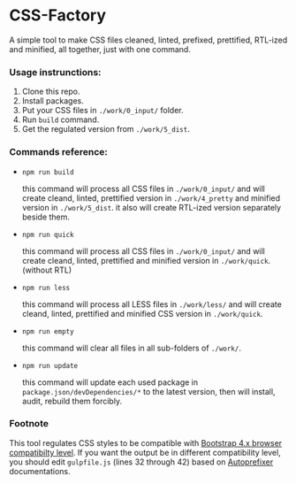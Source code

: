 # CSS-Factory
A simple tool to make CSS files cleaned, linted, prefixed, prettified, RTL-ized and minified, all together, just with one command.

### Usage instrunctions:
1. Clone this repo.
2. Install packages.
3. Put your CSS files in `./work/0_input/` folder.
4. Run `build` command.
5. Get the regulated version from `./work/5_dist`.

### Commands reference:
- `npm run build`

  this command will process all CSS files in `./work/0_input/` and will create cleand, linted, prettified version in `./work/4_pretty` and minified version in `./work/5_dist`. 
  it also will create RTL-ized version separately beside them.

- `npm run quick`

  this command will process all CSS files in `./work/0_input/` and will create cleand, linted, prettified and minified version in `./work/quick`. (without RTL)

- `npm run less`

  this command will process all LESS files in `./work/less/` and will create cleand, linted, prettified and minified CSS version in `./work/quick`.

- `npm run empty`

  this command will clear all files in all sub-folders of `./work/`.

- `npm run update`

  this command will update each used package in `package.json/devDependencies/*` to the latest version, then will install, audit, rebuild them forcibly.

### Footnote
This tool regulates CSS styles to be compatible with [Bootstrap 4.x browser compatibilty level](https://getbootstrap.com/docs/4.6/getting-started/browsers-devices/#supported-browsers).
If you want the output be in different compatibility level, you should edit `gulpfile.js` (lines 32 through 42) based on [Autoprefixer](https://github.com/postcss/autoprefixer) documentations.
